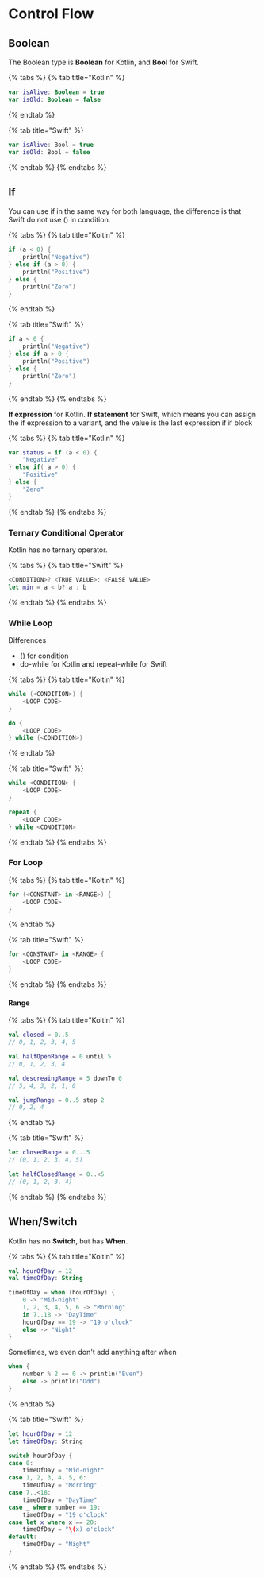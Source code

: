 # Control Flow

## Boolean

The Boolean type is **Boolean** for Kotlin, and **Bool** for Swift.

{% tabs %}
{% tab title="Kotlin" %}
```kotlin
var isAlive: Boolean = true
var isOld: Boolean = false
```
{% endtab %}

{% tab title="Swift" %}
```swift
var isAlive: Bool = true
var isOld: Bool = false
```
{% endtab %}
{% endtabs %}

## If

You can use if in the same way for both language, the difference is that Swift do not use \(\) in condition.

{% tabs %}
{% tab title="Koltin" %}
```swift
if (a < 0) {
    println("Negative")
} else if (a > 0) {
    println("Positive")
} else {
    println("Zero")
}
```
{% endtab %}

{% tab title="Swift" %}
```swift
if a < 0 {
    println("Negative")
} else if a > 0 {
    println("Positive")
} else {
    println("Zero")
}
```
{% endtab %}
{% endtabs %}

**If expression** for Kotlin. **If statement** for Swift, which means you can assign the if expression to a variant, and the value is the last expression if if block

{% tabs %}
{% tab title="Kotlin" %}
```kotlin
var status = if (a < 0) {
    "Negative"
} else if( a > 0) {
    "Positive"
} else {
    "Zero"
}
```
{% endtab %}
{% endtabs %}

### Ternary Conditional Operator

Kotlin has no ternary operator.

{% tabs %}
{% tab title="Swift" %}
```swift
<CONDITION>? <TRUE VALUE>: <FALSE VALUE>
let min = a < b? a : b
```
{% endtab %}
{% endtabs %}

### While Loop

Differences

* \(\) for condition
* do-while for Kotlin and repeat-while for Swift 

{% tabs %}
{% tab title="Koltin" %}
```swift
while (<CONDITION>) {
    <LOOP CODE>
}

do {
    <LOOP CODE>
} while (<CONDITION>)
```
{% endtab %}

{% tab title="Swift" %}
```swift
while <CONDITION> {
    <LOOP CODE>
}

repeat {
    <LOOP CODE>
} while <CONDITION>
```
{% endtab %}
{% endtabs %}

### For Loop

{% tabs %}
{% tab title="Koltin" %}
```swift
for (<CONSTANT> in <RANGE>) {
    <LOOP CODE>
}
```
{% endtab %}

{% tab title="Swift" %}
```swift
for <CONSTANT> in <RANGE> {
    <LOOP CODE>
}
```
{% endtab %}
{% endtabs %}

#### Range

{% tabs %}
{% tab title="Koltin" %}
```kotlin
val closed = 0..5
// 0, 1, 2, 3, 4, 5

val halfOpenRange = 0 until 5
// 0, 1, 2, 3, 4

val descreaingRange = 5 downTo 0
// 5, 4, 3, 2, 1, 0 

val jumpRange = 0..5 step 2
// 0, 2, 4
```
{% endtab %}

{% tab title="Swift" %}
```swift
let closedRange = 0...5
// (0, 1, 2, 3, 4, 5)

let halfClosedRange = 0..<5
// (0, 1, 2, 3, 4)
```
{% endtab %}
{% endtabs %}

## When/Switch

Kotlin has no **Switch**, but has  **When**.

{% tabs %}
{% tab title="Koltin" %}
```kotlin
val hourOfDay = 12
val timeOfDay: String

timeOfDay = when (hourOfDay) {
    0 -> "Mid-night"
    1, 2, 3, 4, 5, 6 -> "Morning"
    in 7..18 -> "DayTime"
    hourOfDay == 19 -> "19 o'clock"
    else -> "Night"
}
```

Sometimes, we even don't add anything after when

```kotlin
when {
    number % 2 == 0 -> println("Even")
    else -> println("Odd")
}
```
{% endtab %}

{% tab title="Swift" %}
```swift
let hourOfDay = 12
let timeOfDay: String

switch hourOfDay {
case 0: 
    timeOfDay = "Mid-night"
case 1, 2, 3, 4, 5, 6:
    timeOfDay = "Morning"
case 7..<18:
    timeOfDay = "DayTime"
case _ where number == 19:
    timeOfDay = "19 o'clock"
case let x where x == 20:
    timeOfDay = "\(x) o'clock"
default:
    timeOfDay = "Night"
}
```
{% endtab %}
{% endtabs %}

